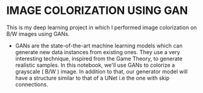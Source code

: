 # IMAGE COLORIZATION USING GAN
This is my deep learning project in which I performed image colorization on B/W images using GANs.

- GANs are the state-of-the-art machine learning models which can generate new data instances from existing ones. They use a very interesting technique, inspired from the Game Theory, to generate realistic samples.   In this notebook, we'll use GANs to colorize a grayscale ( B/W ) image. In addition to that, our generator model will have a structure similar to that of a UNet i.e the one with skip connections.
